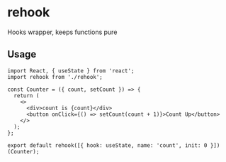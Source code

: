 # rehook
Hooks wrapper, keeps functions pure

## Usage
```
import React, { useState } from 'react';
import rehook from './rehook';

const Counter = ({ count, setCount }) => {
  return (
    <>
      <div>count is {count}</div>
      <button onClick={() => setCount(count + 1)}>Count Up</button>
    </>
  );
};

export default rehook([{ hook: useState, name: 'count', init: 0 }])(Counter);
```
